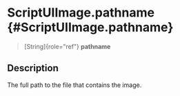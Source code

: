 ScriptUIImage.pathname {#ScriptUIImage.pathname}
======================

> [String]{role="ref"} **pathname**

Description
-----------

The full path to the file that contains the image.
